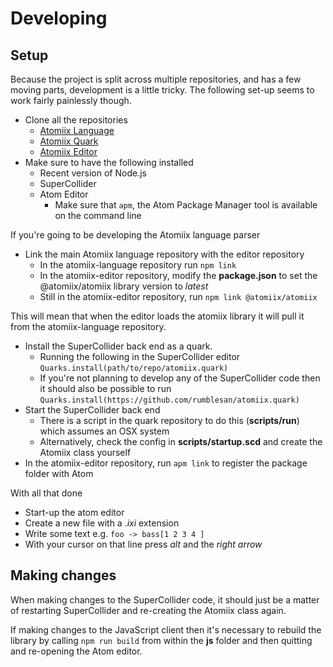 # Developing

## Setup

Because the project is split across multiple repositories, and has a few moving parts, development is a little tricky.
The following set-up seems to work fairly painlessly though.

* Clone all the repositories
  - [Atomiix Language](https://github.com/rumblesan/atomiix-language)
  - [Atomiix Quark](https://github.com/rumblesan/atomiix.quark)
  - [Atomiix Editor](https://github.com/rumblesan/atomiix-editor)
* Make sure to have the following installed
  - Recent version of Node.js
  - SuperCollider
  - Atom Editor
    + Make sure that `apm`, the Atom Package Manager tool is available on the command line

If you're going to be developing the Atomiix language parser

* Link the main Atomiix language repository with the editor repository
  - In the atomiix-language repository run `npm link`
  - In the atomiix-editor repository, modify the **package.json** to set the @atomiix/atomiix library version to *latest*
  - Still in the atomiix-editor repository, run `npm link @atomiix/atomiix`

This will mean that when the editor loads the atomiix library it will pull it from the atomiix-language repository.

* Install the SuperCollider back end as a quark.
  - Running the following in the SuperCollider editor `Quarks.install(path/to/repo/atomiix.quark)`
  - If you're not planning to develop any of the SuperCollider code then it should also be possible to run `Quarks.install(https://github.com/rumblesan/atomiix.quark)`
* Start the SuperCollider back end
  - There is a script in the quark repository to do this (**scripts/run**) which assumes an OSX system
  - Alternatively, check the config in **scripts/startup.scd** and create the Atomiix class yourself
* In the atomiix-editor repository, run `apm link` to register the package folder with Atom

With all that done
* Start-up the atom editor
* Create a new file with a *.ixi* extension
* Write some text e.g. `foo -> bass[1 2 3 4 ]`
* With your cursor on that line press *alt* and the *right arrow*

## Making changes

When making changes to the SuperCollider code, it should just be a matter of restarting SuperCollider and re-creating the Atomiix class again.

If making changes to the JavaScript client then it's necessary to rebuild the library by calling `npm run build` from within the **js** folder and then quitting and re-opening the Atom editor.


